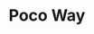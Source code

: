 ---
title: Poco Way
phone: (408) 923-2099
website: https://fpisccha.com/property/poco-way-apartments/
management: FPI Management Inc.
location: "San Jose"
tags: []
---